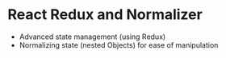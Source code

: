 # React Redux and Normalizer
- Advanced state management (using Redux)
- Normalizing state (nested Objects) for ease of manipulation
